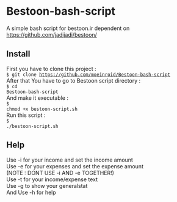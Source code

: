 # Bestoon-bash-script
A simple bash script for bestoon.ir dependent on https://github.com/jadijadi/bestoon/
## Install
First you have to clone this project :<br>
<code>$ git clone https://github.com/moeinroid/Bestoon-bash-script</code><br>
After that You have to go to Bestoon script directory : <br>
<code>$ cd Bestoon-bash-script</code><br>
And make it executable : <br>
<code>$ chmod +x bestoon-script.sh</code><br>
Run this script :<br>
<code>$ ./bestoon-script.sh</code>
## Help
Use -i for your income and set the income amount<br>
Use -e for your expenses and set the expense amount<br>
(NOTE : DONT USE -i AND -e TOGETHER!)<br>
Use -t for your income/expense text<br>
Use -g to show your generalstat<br>
And Use -h for help
